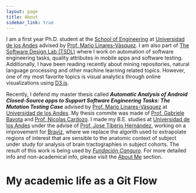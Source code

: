 ```yaml
---
layout: page
title: About
sidebar_link: true
---
```


I am a first year Ph.D. student at the <a href="https://ingenieria.uniandes.edu.co/Paginas/Noticias.aspx?nid=166">School of Engineering</a> at <a href="http://uniandes.edu.co">Universidad de los Andes</a> advised by <a href="https://profesores.virtual.uniandes.edu.co/mlinaresv/en/inicio-en">Prof. Mario Linares-Vásquez</a>. I am also part of <a href="http://thesoftwaredesignlab.github.io">The Software Design Lab (TSDL)</a> where I work on automation of software engineering tasks, quality attributes in mobile apps and software testing. Additionally, I have been reading recently about mining repositories, natural language processing and other machine learning related topics. However, one of my most favorite topics is visual analytics through online visualizations using <a href="https://d3js.org/">D3.js</a>. <br>
  
Recently, I defend my master thesis called <strong><em>Automatic Analysis of Android Closed-Source apps to Support Software Engineering Tasks: The Mutation Testing Case</em></strong> advised by <a href="https://profesores.virtual.uniandes.edu.co/mlinaresv/en/inicio-en">Prof. Mario Linares-Vásquez</a> at <a href="http://uniandes.edu.co">Universidad de los Andes</a>. My thesis commite was made of <a href="https://www.inf.usi.ch/faculty/bavota/">Prof. Gabriele Bavota</a> and <a href="https://profesores.virtual.uniandes.edu.co/ncardozo/en/inicio-en">Prof. Nicolas Cardozo</a>. I made my B.E. studies at <a href="http://uniandes.edu.co">Universidad de los Andes</a> under the advise of <a href="https://profesores.virtual.uniandes.edu.co/jhernand/en/inicio-en"> Prof. Jose Tiberio Hernández</a>, working on a improvement for <a href="http://diego0020.github.io/braviz/">Braviz</a>, where we replace the algorith used to extrapolate regions of interest that are sensible to the anatomic context of subject under study for analysis of brain tractographies in subject cohorts. The result of this work is being used by <a href="http://fundacioncanguro.co/"><em>Fundación Canguro</em></a>. For more detailed info and non-academical info, please visit the <a href="{{site.baseurl}}/about.html">About Me</a> section.

<h1 id="resume">My academic life as a Git Flow</h1>
<div class="row">
  <div class="col-lg-12">
      <canvas id="gitGraph"></canvas>
  </div>
</div>

<script src="assets/js/gitgraph.min.js"></script>
<script src="assets/js/caevGraph.js"></script>